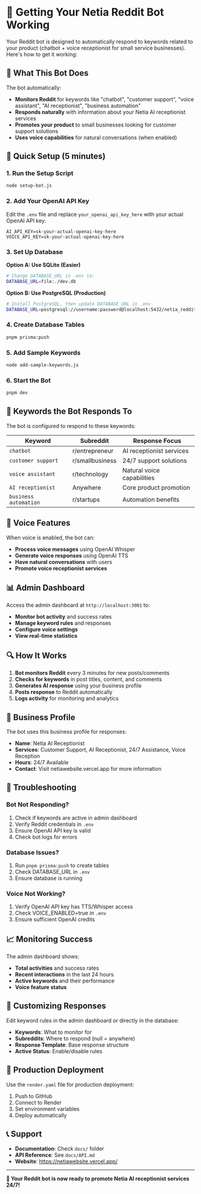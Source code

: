 # 🚀 Getting Your Netia Reddit Bot Working

Your Reddit bot is designed to automatically respond to keywords related to your product (chatbot + voice receptionist for small service businesses). Here's how to get it working:

## 🎯 What This Bot Does

The bot automatically:
- **Monitors Reddit** for keywords like "chatbot", "customer support", "voice assistant", "AI receptionist", "business automation"
- **Responds naturally** with information about your Netia AI receptionist services
- **Promotes your product** to small businesses looking for customer support solutions
- **Uses voice capabilities** for natural conversations (when enabled)

## 🔧 Quick Setup (5 minutes)

### 1. Run the Setup Script
```bash
node setup-bot.js
```

### 2. Add Your OpenAI API Key
Edit the `.env` file and replace `your_openai_api_key_here` with your actual OpenAI API key:
```env
AI_API_KEY=sk-your-actual-openai-key-here
VOICE_API_KEY=sk-your-actual-openai-key-here
```

### 3. Set Up Database
**Option A: Use SQLite (Easier)**
```bash
# Change DATABASE_URL in .env to:
DATABASE_URL=file:./dev.db
```

**Option B: Use PostgreSQL (Production)**
```bash
# Install PostgreSQL, then update DATABASE_URL in .env
DATABASE_URL=postgresql://username:password@localhost:5432/netia_reddit_bot
```

### 4. Create Database Tables
```bash
pnpm prisma:push
```

### 5. Add Sample Keywords
```bash
node add-sample-keywords.js
```

### 6. Start the Bot
```bash
pnpm dev
```

## 🎯 Keywords the Bot Responds To

The bot is configured to respond to these keywords:

| Keyword | Subreddit | Response Focus |
|---------|-----------|----------------|
| `chatbot` | r/entrepreneur | AI receptionist services |
| `customer support` | r/smallbusiness | 24/7 support solutions |
| `voice assistant` | r/technology | Natural voice capabilities |
| `AI receptionist` | Anywhere | Core product promotion |
| `business automation` | r/startups | Automation benefits |

## 🎤 Voice Features

When voice is enabled, the bot can:
- **Process voice messages** using OpenAI Whisper
- **Generate voice responses** using OpenAI TTS
- **Have natural conversations** with users
- **Promote voice receptionist services**

## 📊 Admin Dashboard

Access the admin dashboard at `http://localhost:3001` to:
- **Monitor bot activity** and success rates
- **Manage keyword rules** and responses
- **Configure voice settings**
- **View real-time statistics**

## 🔍 How It Works

1. **Bot monitors Reddit** every 3 minutes for new posts/comments
2. **Checks for keywords** in post titles, content, and comments
3. **Generates AI response** using your business profile
4. **Posts response** to Reddit automatically
5. **Logs activity** for monitoring and analytics

## 🎯 Business Profile

The bot uses this business profile for responses:
- **Name**: Netia AI Receptionist
- **Services**: Customer Support, AI Receptionist, 24/7 Assistance, Voice Reception
- **Hours**: 24/7 Available
- **Contact**: Visit netiawebsite.vercel.app for more information

## 🚨 Troubleshooting

### Bot Not Responding?
1. Check if keywords are active in admin dashboard
2. Verify Reddit credentials in `.env`
3. Ensure OpenAI API key is valid
4. Check bot logs for errors

### Database Issues?
1. Run `pnpm prisma:push` to create tables
2. Check DATABASE_URL in `.env`
3. Ensure database is running

### Voice Not Working?
1. Verify OpenAI API key has TTS/Whisper access
2. Check VOICE_ENABLED=true in `.env`
3. Ensure sufficient OpenAI credits

## 📈 Monitoring Success

The admin dashboard shows:
- **Total activities** and success rates
- **Recent interactions** in the last 24 hours
- **Active keywords** and their performance
- **Voice feature status**

## 🎯 Customizing Responses

Edit keyword rules in the admin dashboard or directly in the database:
- **Keywords**: What to monitor for
- **Subreddits**: Where to respond (null = anywhere)
- **Response Template**: Base response structure
- **Active Status**: Enable/disable rules

## 🚀 Production Deployment

Use the `render.yaml` file for production deployment:
1. Push to GitHub
2. Connect to Render
3. Set environment variables
4. Deploy automatically

## 📞 Support

- **Documentation**: Check `docs/` folder
- **API Reference**: See `docs/API.md`
- **Website**: https://netiawebsite.vercel.app/

---

**🎉 Your Reddit bot is now ready to promote Netia AI receptionist services 24/7!**
